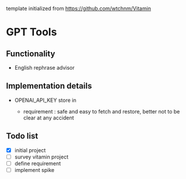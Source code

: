 template initialized from https://github.com/wtchnm/Vitamin

# GPT Tools

## Functionality

- English rephrase advisor

## Implementation details

- OPENAI_API_KEY store in <client storage>
  - requirement : safe and easy to fetch and restore, better not to be clear at any accident

## Todo list

- [x] initial project
- [ ] survey vitamin project
- [ ] define requirement
- [ ] implement spike
